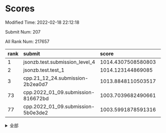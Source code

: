# Scores

Modified Time: 2022-02-18 22:12:18

Submit Num: 207

All Rank Num: 217657

| rank |               submit               |       score        |       sigma        | pk_num |
| :--- | :--------------------------------- | :----------------- | :----------------- | :----- |
| 1    | jsonzb.test.submission_level_4     | 1014.4307508580803 | 0.8206422632487083 | 4209   |
| 2    | jsonzb.test.test_1                 | 1014.123144869085  | 0.8249227047763946 | 4200   |
| 3    | cpp.21_12_24.submission-2b2ea0d7   | 1013.8848110503517 | 0.8192516227580781 | 4205   |
| 73   | cpp.2022_01_09.submission-816672bd | 1003.7039682490661 | 0.7152174909736608 | 4204   |
| 77   | cpp.2022_01_09.submission-5b0e3de2 | 1003.5991878591316 | 0.7122315064511133 | 4213   |


<details>
<summary>全部</summary>

| rank |                 submit                 |       score        |       sigma        | pk_num |
| :--- | :------------------------------------- | :----------------- | :----------------- | :----- |
| 1    | jsonzb.test.submission_level_4         | 1014.4307508580803 | 0.8206422632487083 | 4209   |
| 2    | jsonzb.test.test_1                     | 1014.123144869085  | 0.8249227047763946 | 4200   |
| 3    | cpp.21_12_24.submission-2b2ea0d7       | 1013.8848110503517 | 0.8192516227580781 | 4205   |
| 4    | gobigger.level_3.submission_level_3_25 | 1012.0339874889862 | 0.7865160237266832 | 4207   |
| 5    | gobigger.level_3.submission_level_3_7  | 1011.9072500918202 | 0.7851739214254545 | 4203   |
| 6    | gobigger.level_3.submission_level_3_8  | 1011.81622146862   | 0.7878386459263853 | 4217   |
| 7    | gobigger.level_3.submission_level_3_6  | 1011.7847918990865 | 0.7802347254554071 | 4203   |
| 8    | gobigger.level_3.submission_level_3_13 | 1011.6177957039084 | 0.7949429618506589 | 4203   |
| 9    | gobigger.level_3.submission_level_3_28 | 1011.2123944721346 | 0.78822745524425   | 4205   |
| 10   | gobigger.level_3.submission_level_3_0  | 1011.00655928205   | 0.7517923184498193 | 4211   |
| 11   | gobigger.level_3.submission_level_3_11 | 1010.9529753674708 | 0.7802108712429799 | 4202   |
| 12   | gobigger.level_3.submission_level_3_1  | 1010.730281307993  | 0.7776207381137551 | 4205   |
| 13   | gobigger.level_3.submission_level_3_33 | 1010.666820885784  | 0.7634380596247323 | 4204   |
| 14   | gobigger.level_3.submission_level_3_32 | 1010.6543179445741 | 0.7695040284923584 | 4205   |
| 15   | gobigger.level_3.submission_level_3_16 | 1010.6110397016449 | 0.7719139878252704 | 4205   |
| 16   | gobigger.level_3.submission_level_3_2  | 1010.597976911111  | 0.7522301747043918 | 4204   |
| 17   | gobigger.level_3.submission_level_3_20 | 1010.5586746940664 | 0.7599606292741228 | 4200   |
| 18   | gobigger.level_3.submission_level_3_21 | 1010.4502475147498 | 0.7756688351964346 | 4204   |
| 19   | gobigger.level_3.submission_level_3_22 | 1010.4416985740891 | 0.7587293318441323 | 4206   |
| 20   | gobigger.level_3.submission_level_3_34 | 1010.4406031670065 | 0.7612518153926029 | 4206   |
| 21   | gobigger.level_3.submission_level_3_49 | 1010.4185711979303 | 0.7698332640545431 | 4205   |
| 22   | gobigger.level_3.submission_level_3_27 | 1010.3773175867065 | 0.7786251966886344 | 4200   |
| 23   | gobigger.level_3.submission_level_3_47 | 1010.3236121978729 | 0.7769304841350194 | 4210   |
| 24   | gobigger.level_3.submission_level_3_39 | 1010.2669873799733 | 0.7552404662105991 | 4207   |
| 25   | gobigger.level_3.submission_level_3_38 | 1010.2628238465054 | 0.7847697728949882 | 4204   |
| 26   | gobigger.level_3.submission_level_3_4  | 1010.2133821655202 | 0.7631314732527305 | 4208   |
| 27   | gobigger.level_3.submission_level_3_19 | 1010.189373357966  | 0.7606837070825214 | 4204   |
| 28   | gobigger.level_3.submission_level_3_15 | 1010.1706123651182 | 0.788698488342455  | 4206   |
| 29   | gobigger.level_3.submission_level_3_41 | 1010.1398745422089 | 0.7758941893501485 | 4208   |
| 30   | gobigger.level_3.submission_level_3_29 | 1010.1051895887009 | 0.7597879058981758 | 4210   |
| 31   | gobigger.level_3.submission_level_3_30 | 1010.0359857289262 | 0.7686053993759235 | 4203   |
| 32   | gobigger.level_3.submission_level_3_43 | 1009.9952191572534 | 0.7714882802352082 | 4208   |
| 33   | gobigger.level_3.submission_level_3_5  | 1009.9659590659166 | 0.7521283499012337 | 4203   |
| 34   | gobigger.level_3.submission_level_3_37 | 1009.9179847120289 | 0.7392011424882811 | 4208   |
| 35   | gobigger.level_3.submission_level_3_24 | 1009.8986745574483 | 0.7494464658901466 | 4204   |
| 36   | gobigger.level_3.submission_level_3_48 | 1009.8944092582989 | 0.7648131135515631 | 4204   |
| 37   | gobigger.level_3.submission_level_3_36 | 1009.8420413636126 | 0.750665564741401  | 4202   |
| 38   | gobigger.level_3.submission_level_3_10 | 1009.795120665118  | 0.7712893608028697 | 4209   |
| 39   | gobigger.level_3.submission_level_3_12 | 1009.7111900820001 | 0.76469099431556   | 4208   |
| 40   | gobigger.level_3.submission_level_3_26 | 1009.6737152906508 | 0.761832582047605  | 4203   |
| 41   | gobigger.level_3.submission_level_3_18 | 1009.6510204544567 | 0.7416762920361656 | 4209   |
| 42   | gobigger.level_3.submission_level_3_31 | 1009.63444176281   | 0.7610507732663763 | 4203   |
| 43   | gobigger.level_3.submission_level_3_9  | 1009.4182691479368 | 0.746149005553456  | 4209   |
| 44   | gobigger.level_3.submission_level_3_46 | 1009.3663483505262 | 0.7431294700041295 | 4201   |
| 45   | gobigger.level_3.submission_level_3_45 | 1009.2917113880812 | 0.7361752100999407 | 4207   |
| 46   | gobigger.level_3.submission_level_3_14 | 1009.2777223910609 | 0.7602207943508972 | 4201   |
| 47   | gobigger.level_3.submission_level_3_17 | 1009.1992955182952 | 0.7511929500855248 | 4209   |
| 48   | gobigger.level_3.submission_level_3_35 | 1009.166393401377  | 0.7694862918791913 | 4206   |
| 49   | gobigger.level_3.submission_level_3_40 | 1009.1016246517345 | 0.7768283896978292 | 4206   |
| 50   | gobigger.level_3.submission_level_3_42 | 1009.0786114225366 | 0.7441717536123874 | 4204   |
| 51   | gobigger.level_3.submission_level_3_23 | 1008.8725247264537 | 0.7504276263500169 | 4199   |
| 52   | gobigger.level_3.submission_level_3_3  | 1008.8530261420834 | 0.7377107193419765 | 4205   |
| 53   | gobigger.level_3.submission_level_3_44 | 1007.8065674384857 | 0.7493809575895392 | 4206   |
| 54   | gobigger.level_1.submission_level_1_12 | 1004.9969556529495 | 0.7325644967562183 | 4204   |
| 55   | gobigger.level_1.submission_level_1_43 | 1004.6351563893472 | 0.7238093362220294 | 4204   |
| 56   | gobigger.level_1.submission_level_1_29 | 1004.5952451396395 | 0.7133572298514486 | 4204   |
| 57   | gobigger.level_1.submission_level_1_20 | 1004.5937249593875 | 0.725863323154113  | 4206   |
| 58   | gobigger.level_1.submission_level_1_18 | 1004.456096184249  | 0.7089123204686268 | 4205   |
| 59   | gobigger.level_1.submission_level_1_38 | 1004.4465943276268 | 0.7228760439711994 | 4207   |
| 60   | gobigger.level_1.submission_level_1_22 | 1004.426367584075  | 0.7244635760315974 | 4203   |
| 61   | gobigger.level_1.submission_level_1_11 | 1004.3991974724827 | 0.7297980879271787 | 4208   |
| 62   | gobigger.level_1.submission_level_1_35 | 1004.3867964490361 | 0.7293978784349454 | 4204   |
| 63   | gobigger.level_1.submission_level_1_8  | 1004.2804320430416 | 0.7188234372476758 | 4206   |
| 64   | gobigger.level_1.submission_level_1_46 | 1004.1434822261343 | 0.7162330856781378 | 4206   |
| 65   | gobigger.level_1.submission_level_1_14 | 1004.0851528577523 | 0.7201576303357876 | 4204   |
| 66   | gobigger.level_1.submission_level_1_40 | 1004.0516134109677 | 0.7156785775405731 | 4207   |
| 67   | gobigger.level_1.submission_level_1_1  | 1003.94920112975   | 0.7183144672084097 | 4203   |
| 68   | gobigger.level_1.submission_level_1_6  | 1003.9461544062582 | 0.721515099003401  | 4208   |
| 69   | gobigger.level_1.submission_level_1_31 | 1003.8810299896504 | 0.7214667577870622 | 4207   |
| 70   | gobigger.level_1.submission_level_1_34 | 1003.7846414357946 | 0.7065089173228152 | 4209   |
| 71   | gobigger.level_1.submission_level_1_21 | 1003.7418765232751 | 0.7210246316812424 | 4202   |
| 72   | gobigger.level_1.submission_level_1_49 | 1003.7313102484577 | 0.7219837872069665 | 4200   |
| 73   | cpp.2022_01_09.submission-816672bd     | 1003.7039682490661 | 0.7152174909736608 | 4204   |
| 74   | gobigger.level_1.submission_level_1_7  | 1003.6985734586438 | 0.7149904471574579 | 4212   |
| 75   | gobigger.level_1.submission_level_1_32 | 1003.6822584218797 | 0.7288674948346985 | 4205   |
| 76   | gobigger.level_1.submission_level_1_16 | 1003.6053663924406 | 0.712199022838095  | 4210   |
| 77   | cpp.2022_01_09.submission-5b0e3de2     | 1003.5991878591316 | 0.7122315064511133 | 4213   |
| 78   | gobigger.level_1.submission_level_1_17 | 1003.5837310543903 | 0.7186623514778623 | 4204   |
| 79   | gobigger.level_1.submission_level_1_13 | 1003.570560556545  | 0.7117513002890364 | 4206   |
| 80   | gobigger.level_1.submission_level_1_10 | 1003.4911747621891 | 0.7219876942317257 | 4207   |
| 81   | gobigger.level_1.submission_level_1_36 | 1003.4860998230182 | 0.7127915707260124 | 4207   |
| 82   | gobigger.level_1.submission_level_1_39 | 1003.4221079900648 | 0.7234945745536219 | 4202   |
| 83   | gobigger.level_1.submission_level_1_3  | 1003.4051283606663 | 0.7071739582580965 | 4202   |
| 84   | gobigger.level_1.submission_level_1_9  | 1003.3824285026492 | 0.7135115017431857 | 4204   |
| 85   | gobigger.level_1.submission_level_1_27 | 1003.3554645725577 | 0.725010175528613  | 4201   |
| 86   | gobigger.level_1.submission_level_1_4  | 1003.3534856885215 | 0.7249766448232352 | 4207   |
| 87   | gobigger.level_1.submission_level_1_30 | 1003.2696732369606 | 0.709641096266294  | 4211   |
| 88   | gobigger.level_1.submission_level_1_44 | 1003.183965580936  | 0.7142058773443776 | 4206   |
| 89   | gobigger.level_1.submission_level_1_23 | 1003.1116223076427 | 0.7099830122882695 | 4212   |
| 90   | gobigger.level_1.submission_level_1_25 | 1002.9282915260835 | 0.7094573785532985 | 4207   |
| 91   | gobigger.level_1.submission_level_1_42 | 1002.9228899249058 | 0.7221536658649124 | 4205   |
| 92   | gobigger.level_1.submission_level_1_33 | 1002.9209894181889 | 0.7300176376240058 | 4208   |
| 93   | gobigger.level_1.submission_level_1_24 | 1002.9149985597797 | 0.706693881656796  | 4207   |
| 94   | gobigger.level_1.submission_level_1_2  | 1002.8520615230682 | 0.7116213953510565 | 4202   |
| 95   | gobigger.level_1.submission_level_1_37 | 1002.8270842355631 | 0.7235150710155772 | 4205   |
| 96   | gobigger.level_1.submission_level_1_48 | 1002.6867442659044 | 0.7199563081890161 | 4203   |
| 97   | gobigger.level_1.submission_level_1_15 | 1002.6806431395154 | 0.7226428483441428 | 4204   |
| 98   | gobigger.level_1.submission_level_1_26 | 1002.6671510513634 | 0.7062423897899986 | 4202   |
| 99   | gobigger.level_1.submission_level_1_5  | 1002.6224363746871 | 0.7287629799169671 | 4206   |
| 100  | gobigger.level_1.submission_level_1_47 | 1002.598116117257  | 0.7225779411288301 | 4205   |
| 101  | gobigger.level_1.submission_level_1_0  | 1002.5927617904962 | 0.7214664796167392 | 4203   |
| 102  | gobigger.level_1.submission_level_1_45 | 1002.3952678632536 | 0.7112657182566526 | 4206   |
| 103  | gobigger.level_1.submission_level_1_28 | 1002.3089710291285 | 0.7127123702285668 | 4211   |
| 104  | gobigger.level_1.submission_level_1_41 | 1001.5681865572992 | 0.7149991571961434 | 4204   |
| 105  | gobigger.level_1.submission_level_1_19 | 1001.2626197582475 | 0.7052643303800025 | 4207   |
| 106  | gobigger.random.submission_random_14   | 996.6866510534551  | 0.7068786827781572 | 4204   |
| 107  | gobigger.random.submission_random_20   | 996.6596312489424  | 0.7096918970566607 | 4204   |
| 108  | gobigger.random.submission_random_35   | 996.6382488226641  | 0.7008653399166539 | 4213   |
| 109  | gobigger.random.submission_random_30   | 996.6352949105662  | 0.7178141904770922 | 4206   |
| 110  | gobigger.random.submission_random_16   | 996.429438397587   | 0.7142229625222711 | 4208   |
| 111  | gobigger.random.submission_random_37   | 996.4090017019579  | 0.7018976586581419 | 4204   |
| 112  | gobigger.random.submission_random_18   | 996.3994700454659  | 0.7058418090558095 | 4207   |
| 113  | gobigger.random.submission_random_9    | 996.3396278989653  | 0.725729615812666  | 4211   |
| 114  | gobigger.random.submission_random_46   | 996.324474200478   | 0.7064461148008991 | 4205   |
| 115  | gobigger.random.submission_random_2    | 996.3081905909553  | 0.7074719601240698 | 4203   |
| 116  | gobigger.random.submission_random_1    | 996.284886790318   | 0.720579546733682  | 4206   |
| 117  | gobigger.random.submission_random_21   | 996.2715391424682  | 0.700984849754349  | 4207   |
| 118  | gobigger.random.submission_random_22   | 996.2633112331511  | 0.7067428372456762 | 4204   |
| 119  | gobigger.random.submission_random_32   | 996.2496310568588  | 0.7140515800042231 | 4207   |
| 120  | gobigger.random.submission_random_5    | 996.195829186716   | 0.7082417286882705 | 4205   |
| 121  | gobigger.random.submission_random_40   | 996.1807667388592  | 0.7033688050323431 | 4210   |
| 122  | gobigger.random.submission_random_0    | 996.170719086289   | 0.7078605237021537 | 4212   |
| 123  | gobigger.random.submission_random_38   | 996.1475201265814  | 0.705794998243537  | 4200   |
| 124  | gobigger.random.submission_random_48   | 996.0767211254893  | 0.7065384886848948 | 4205   |
| 125  | gobigger.random.submission_random_29   | 995.9846985072337  | 0.7068052517828708 | 4210   |
| 126  | gobigger.random.submission_random_10   | 995.9517174557434  | 0.7312768596522701 | 4204   |
| 127  | gobigger.random.submission_random_3    | 995.9478051779404  | 0.7088314501033333 | 4207   |
| 128  | gobigger.random.submission_random_7    | 995.9344277259939  | 0.711343415081654  | 4206   |
| 129  | gobigger.random.submission_random_12   | 995.9333168245821  | 0.7030723125597849 | 4204   |
| 130  | gobigger.random.submission_random_47   | 995.9284215923132  | 0.7214522957111923 | 4204   |
| 131  | gobigger.random.submission_random_6    | 995.869427302406   | 0.707317338493774  | 4206   |
| 132  | gobigger.random.submission_random_25   | 995.8692358810973  | 0.7106233088957545 | 4209   |
| 133  | gobigger.random.submission_random_4    | 995.853352955556   | 0.7045757623299229 | 4204   |
| 134  | gobigger.random.submission_random_26   | 995.7447926307617  | 0.7143393927656896 | 4207   |
| 135  | gobigger.random.submission_random_24   | 995.6720190052397  | 0.7109010853903569 | 4205   |
| 136  | gobigger.random.submission_random_41   | 995.659182171608   | 0.7124220665596864 | 4213   |
| 137  | gobigger.random.submission_random_45   | 995.6283084535936  | 0.7223034647468592 | 4212   |
| 138  | gobigger.random.submission_random_23   | 995.5537057868628  | 0.7097863808650031 | 4209   |
| 139  | gobigger.random.submission_random_28   | 995.4120192262332  | 0.7006621154730407 | 4207   |
| 140  | gobigger.random.submission_random_33   | 995.401214647756   | 0.7467368433745862 | 4210   |
| 141  | gobigger.random.submission_random_8    | 995.3924224033319  | 0.7104994731057157 | 4205   |
| 142  | gobigger.random.submission_random_13   | 995.3910404777237  | 0.7193895018442328 | 4206   |
| 143  | gobigger.random.submission_random_43   | 995.3516105190014  | 0.7173399014571007 | 4206   |
| 144  | gobigger.random.submission_random_17   | 995.2683204694426  | 0.7057772183954966 | 4205   |
| 145  | gobigger.random.submission_random_44   | 995.211145113657   | 0.7226350936801708 | 4200   |
| 146  | gobigger.random.submission_random_42   | 995.1931438407897  | 0.7218507006387369 | 4206   |
| 147  | gobigger.random.submission_random_11   | 995.0964383136433  | 0.7028840713953316 | 4202   |
| 148  | gobigger.random.submission_random_36   | 994.8905863730388  | 0.7056483586899696 | 4206   |
| 149  | gobigger.random.submission_random_31   | 994.790999206035   | 0.7231942197315697 | 4209   |
| 150  | gobigger.random.submission_random_15   | 994.7247193921575  | 0.7108755895376694 | 4202   |
| 151  | gobigger.random.submission_random_49   | 994.6909287501751  | 0.6997980663822143 | 4211   |
| 152  | gobigger.random.submission_random_27   | 994.6100396026305  | 0.7165634644951342 | 4210   |
| 153  | gobigger.random.submission_random_39   | 994.6093225375839  | 0.7262765719427559 | 4208   |
| 154  | gobigger.random.submission_random_19   | 994.4383231664048  | 0.7154057260963602 | 4204   |
| 155  | gobigger.random.submission_random_34   | 994.4228580958548  | 0.7128008477977971 | 4206   |
| 156  | gobigger.level_2.submission_level_2_13 | 993.5079353988006  | 0.7341856971053949 | 4206   |
| 157  | gobigger.level_2.submission_level_2_10 | 993.4824559714699  | 0.7527039971887397 | 4206   |
| 158  | gobigger.level_2.submission_level_2_32 | 993.4092738639334  | 0.7230962818379026 | 4204   |
| 159  | gobigger.level_2.submission_level_2_42 | 993.0876838709272  | 0.7504009862007982 | 4209   |
| 160  | gobigger.level_2.submission_level_2_18 | 992.9961851401132  | 0.7414592502402125 | 4205   |
| 161  | gobigger.level_2.submission_level_2_12 | 992.9416532535035  | 0.722861768184535  | 4206   |
| 162  | gobigger.level_2.submission_level_2_0  | 992.9412564556802  | 0.7493739658520185 | 4200   |
| 163  | gobigger.level_2.submission_level_2_33 | 992.8577559625893  | 0.7331408732563721 | 4204   |
| 164  | gobigger.level_2.submission_level_2_17 | 992.7655503861986  | 0.7302501746292939 | 4212   |
| 165  | gobigger.level_2.submission_level_2_19 | 992.7179957976995  | 0.7462631666452435 | 4205   |
| 166  | gobigger.level_2.submission_level_2_6  | 992.7077818474967  | 0.7441396560516441 | 4207   |
| 167  | gobigger.level_2.submission_level_2_21 | 992.6531926462025  | 0.7315656726318576 | 4204   |
| 168  | gobigger.level_2.submission_level_2_25 | 992.4920885723026  | 0.7311241758985404 | 4210   |
| 169  | gobigger.level_2.submission_level_2_23 | 992.4538196343169  | 0.7350093295504619 | 4215   |
| 170  | gobigger.level_2.submission_level_2_3  | 992.3637970703735  | 0.7338370451003267 | 4207   |
| 171  | gobigger.level_2.submission_level_2_40 | 992.358252654993   | 0.7373853196687582 | 4207   |
| 172  | gobigger.level_2.submission_level_2_38 | 992.3121821557603  | 0.7373648932488087 | 4205   |
| 173  | gobigger.level_2.submission_level_2_29 | 992.2733708056421  | 0.7360384435963638 | 4204   |
| 174  | gobigger.level_2.submission_level_2_41 | 992.232165680147   | 0.7617113037173263 | 4202   |
| 175  | gobigger.level_2.submission_level_2_39 | 992.2020091711173  | 0.7498497912133569 | 4204   |
| 176  | gobigger.level_2.submission_level_2_1  | 992.134568209197   | 0.7338096733444087 | 4206   |
| 177  | gobigger.level_2.submission_level_2_2  | 992.0867748270095  | 0.7398376820393927 | 4203   |
| 178  | gobigger.level_2.submission_level_2_28 | 992.0664835422854  | 0.7520209854878142 | 4201   |
| 179  | gobigger.level_2.submission_level_2_14 | 992.0265608000209  | 0.7392563395083658 | 4206   |
| 180  | gobigger.level_2.submission_level_2_8  | 991.9135528554536  | 0.7379119648752701 | 4205   |
| 181  | gobigger.level_2.submission_level_2_48 | 991.8988725946015  | 0.7527678366366578 | 4205   |
| 182  | gobigger.level_2.submission_level_2_31 | 991.8773424085317  | 0.7467744216503164 | 4204   |
| 183  | gobigger.level_2.submission_level_2_30 | 991.7814864583582  | 0.7460710992359101 | 4212   |
| 184  | gobigger.level_2.submission_level_2_15 | 991.6727372399682  | 0.755076114061023  | 4205   |
| 185  | gobigger.level_2.submission_level_2_11 | 991.5796042986369  | 0.7650782269754681 | 4209   |
| 186  | gobigger.level_2.submission_level_2_26 | 991.5208456915818  | 0.735944170462831  | 4208   |
| 187  | gobigger.level_2.submission_level_2_49 | 991.5128488352727  | 0.7558035820858992 | 4209   |
| 188  | gobigger.level_2.submission_level_2_9  | 991.4781982055089  | 0.7576705680782845 | 4207   |
| 189  | gobigger.level_2.submission_level_2_44 | 991.451821967062   | 0.7534477147945612 | 4205   |
| 190  | gobigger.level_2.submission_level_2_7  | 991.4341837025177  | 0.743666079061884  | 4202   |
| 191  | gobigger.level_2.submission_level_2_22 | 991.3566365970923  | 0.7708681124496849 | 4209   |
| 192  | gobigger.level_2.submission_level_2_45 | 991.3337368801018  | 0.7372369845642357 | 4209   |
| 193  | gobigger.level_2.submission_level_2_47 | 991.2668300880882  | 0.7545007513230184 | 4205   |
| 194  | gobigger.level_2.submission_level_2_4  | 991.205071804295   | 0.7567010705486213 | 4207   |
| 195  | gobigger.level_2.submission_level_2_43 | 991.1983535979812  | 0.7468574162329159 | 4205   |
| 196  | gobigger.level_2.submission_level_2_46 | 991.1899539600088  | 0.7598960165599198 | 4211   |
| 197  | gobigger.level_2.submission_level_2_24 | 991.0747027263883  | 0.7418281437811289 | 4207   |
| 198  | gobigger.level_2.submission_level_2_27 | 991.0237995896786  | 0.7580234217080946 | 4206   |
| 199  | gobigger.level_2.submission_level_2_16 | 990.8485452761843  | 0.7548789060784319 | 4207   |
| 200  | gobigger.level_2.submission_level_2_37 | 990.8280192511958  | 0.7381912721788192 | 4203   |
| 201  | gobigger.level_2.submission_level_2_35 | 990.825602478403   | 0.7587461932428963 | 4209   |
| 202  | gobigger.level_2.submission_level_2_36 | 990.6136506809331  | 0.7637247852386096 | 4207   |
| 203  | gobigger.level_2.submission_level_2_34 | 990.5126510741254  | 0.7686183126887408 | 4204   |
| 204  | gobigger.level_2.submission_level_2_5  | 990.504440206955   | 0.7507358335799574 | 4208   |
| 205  | gobigger.level_2.submission_level_2_20 | 990.3892048659031  | 0.7561723219078037 | 4205   |
| 206  | gobigger.none.submission_none_1        | 977.4456814735764  | 1.2723199926949313 | 4209   |
| 207  | gobigger.none.submission_none_0        | 977.0927455711646  | 1.4059576492349752 | 4209   |

</details>